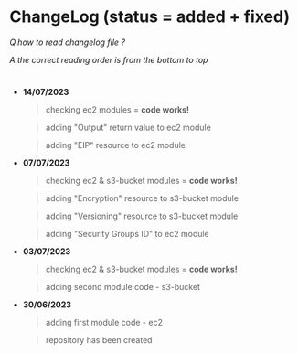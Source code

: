 # ChangeLog (status = added + fixed)

*Q.how to read changelog file ?* 

*A.the correct reading order is from the bottom to top*
#
- **14/07/2023** 
	> checking ec2 modules = **code works!**

	> adding "Output" return value to ec2 module 

	> adding "EIP" resource to ec2 module

- **07/07/2023** 
	> checking ec2 & s3-bucket modules = **code works!**

	> adding "Encryption" resource to s3-bucket module

	> adding "Versioning" resource to s3-bucket module

	> adding "Security Groups ID" to ec2 module

- **03/07/2023** 
	> checking ec2 & s3-bucket modules = **code works!**

	> adding second module code - s3-bucket


- **30/06/2023** 
	> adding first module code - ec2

	> repository has been created 

